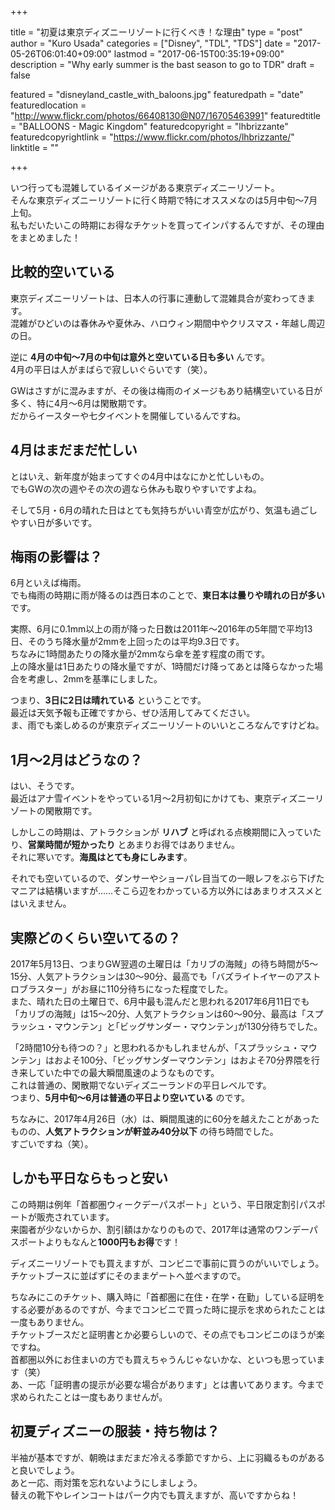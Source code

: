 +++

title       = "初夏は東京ディズニーリゾートに行くべき！な理由"
type        = "post"
author      = "Kuro Usada"
categories  = ["Disney", "TDL", "TDS"]
date        = "2017-05-26T06:01:40+09:00"
lastmod     = "2017-06-15T00:35:19+09:00"
description = "Why early summer is the bast season to go to TDR"
draft       = false

featured              = "disneyland_castle_with_baloons.jpg"
featuredpath          = "date"
featuredlocation      = "http://www.flickr.com/photos/66408130@N07/16705463991"
featuredtitle         = "BALLOONS - Magic Kingdom"
featuredcopyright     = "lhbrizzante"
featuredcopyrightlink = "https://www.flickr.com/photos/lhbrizzante/"
linktitle             = ""

+++

いつ行っても混雑しているイメージがある東京ディズニーリゾート。<br>
そんな東京ディズニーリゾートに行く時期で特にオススメなのは5月中旬〜7月上旬。<br>
私もだいたいこの時期にお得なチケットを買ってインパするんですが、その理由をまとめました！<br>

## 比較的空いている

東京ディズニーリゾートは、日本人の行事に連動して混雑具合が変わってきます。<br>
混雑がひどいのは春休みや夏休み、ハロウィン期間中やクリスマス・年越し周辺の日。<br>

逆に **4月の中旬〜7月の中旬は意外と空いている日も多い** んです。<br>
4月の平日は人がまばらで寂しいぐらいです（笑）。<br>

GWはさすがに混みますが、その後は梅雨のイメージもあり結構空いている日が多く、特に4月〜6月は閑散期です。<br>
だからイースターや七夕イベントを開催しているんですね。<br>

## 4月はまだまだ忙しい

とはいえ、新年度が始まってすぐの4月中はなにかと忙しいもの。<br>
でもGWの次の週やその次の週なら休みも取りやすいですよね。<br>

そして5月・6月の晴れた日はとても気持ちがいい青空が広がり、気温も過ごしやすい日が多いです。<br>

## 梅雨の影響は？

6月といえば梅雨。<br>
でも梅雨の時期に雨が降るのは西日本のことで、**東日本は曇りや晴れの日が多い** です。<br>

実際、6月に0.1mm以上の雨が降った日数は2011年〜2016年の5年間で平均13日、そのうち降水量が2mmを上回ったのは平均9.3日です。<br>
ちなみに1時間あたりの降水量が2mmなら傘を差す程度の雨です。<br>
上の降水量は1日あたりの降水量ですが、1時間だけ降ってあとは降らなかった場合を考慮し、2mmを基準にしました。<br>

つまり、**3日に2日は晴れている** ということです。<br>
最近は天気予報も正確ですから、ぜひ活用してみてください。<br>
ま、雨でも楽しめるのが東京ディズニーリゾートのいいところなんですけどね。<br>

## 1月〜2月はどうなの？

はい、そうです。<br>
最近はアナ雪イベントをやっている1月〜2月初旬にかけても、東京ディズニーリゾートの閑散期です。

しかしこの時期は、アトラクションが **リハブ** と呼ばれる点検期間に入っていたり、**営業時間が短かったり** とあまりお得ではありません。<br>
それに寒いです。**海風はとても身にしみます**。<br>

それでも空いているので、ダンサーやショーパレ目当ての一眼レフをぶら下げたマニアは結構いますが……そこら辺をわかっている方以外にはあまりオススメとはいえません。<br>

## 実際どのくらい空いてるの？

2017年5月13日、つまりGW翌週の土曜日は「カリブの海賊」の待ち時間が5〜15分、人気アトラクションは30〜90分、最高でも「バズライトイヤーのアストロブラスター」がお昼に110分待ちになった程度でした。<br>
また、晴れた日の土曜日で、6月中最も混んだと思われる2017年6月11日でも「カリブの海賊」は15〜20分、人気アトラクションは60〜90分、最高は「スプラッシュ・マウンテン」と｢ビッグサンダー・マウンテン｣が130分待ちでした。	<br>

「2時間10分も待つの？」と思われるかもしれませんが、「スプラッシュ・マウンテン」はおよそ100分、「ビッグサンダーマウンテン」はおよそ70分界隈を行き来していた中での最大瞬間風速のようなものです。<br>
これは普通の、閑散期でないディズニーランドの平日レベルです。<br>
つまり、**5月中旬〜6月は普通の平日より空いている** のです。<br>

ちなみに、2017年4月26日（水）は、瞬間風速的に60分を越えたことがあったものの、**人気アトラクションが軒並み40分以下** の待ち時間でした。<br>
すごいですね（笑）。<br>

## しかも平日ならもっと安い

この時期は例年「首都圏ウィークデーパスポート」という、平日限定割引パスポートが販売されています。<br>
来園者が少ないからか、割引額はかなりのもので、2017年は通常のワンデーパスポートよりもなんと**1000円もお得**です！<br>

ディズニーリゾートでも買えますが、コンビニで事前に買うのがいいでしょう。<br>
チケットブースに並ばずにそのままゲートへ並べますので。<br>

ちなみにこのチケット、購入時に「首都圏に在住・在学・在勤」している証明をする必要があるのですが、今までコンビニで買った時に提示を求められたことは一度もありません。<br>
チケットブースだと証明書とか必要らしいので、その点でもコンビニのほうが楽ですね。<br>
首都圏以外にお住まいの方でも買えちゃうんじゃないかな、といつも思っています（笑）<br>
あ、一応「証明書の提示が必要な場合があります」とは書いてあります。今まで求められたことは一度もありませんが。<br>

## 初夏ディズニーの服装・持ち物は？

半袖が基本ですが、朝晩はまだまだ冷える季節ですから、上に羽織るものがあると良いでしょう。<br>
あと一応、雨対策を忘れないようにしましょう。<br>
替えの靴下やレインコートはパーク内でも買えますが、高いですからね！<br>

<!-- 参考：【東京ディズニーリゾート】これだけは忘れるな！必携の持ち物！！ -->
